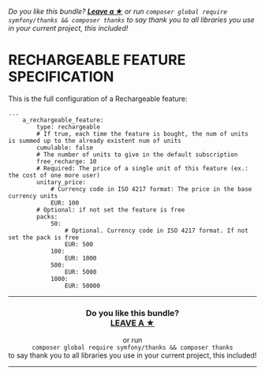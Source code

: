 *Do you like this bundle? [**Leave a &#9733;**](#js-repo-pjax-container) or run `composer global require symfony/thanks && composer thanks` to say thank you to all libraries you use in your current project, this included!*

RECHARGEABLE FEATURE SPECIFICATION
==================================

This is the full configuration of a Rechargeable feature:

```
...
    a_rechargeable_feature:
        type: rechargeable
        # If true, each time the feature is bought, the num of units is summed up to the already existent num of units
        cumulable: false
        # The number of units to give in the default subscription
        free_recharge: 10
        # Required: The price of a single unit of this feature (ex.: the cost of one more user)
        unitary_price:
            # Currency code in ISO 4217 format: The price in the base currency units
            EUR: 100
        # Optional: if not set the feature is free
        packs:
            50:
                # Optional. Currency code in ISO 4217 format. If not set the pack is free
                EUR: 500
            100:
                EUR: 1000
            500:
                EUR: 5000
            1000:
                EUR: 50000

```

<hr />
<h3 align="center">
    <b>Do you like this bundle?</b><br />
    <b><a href="#js-repo-pjax-container">LEAVE A &#9733;</a></b>
</h3>
<p align="center">
    or run<br />
    <code>composer global require symfony/thanks && composer thanks</code><br />
    to say thank you to all libraries you use in your current project, this included!
</p>
<hr />
